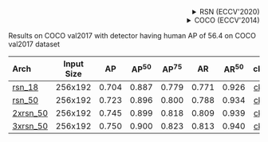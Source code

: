 <!-- [ALGORITHM] -->

<details>
<summary align="right">RSN (ECCV'2020)</summary>

```bibtex
@misc{cai2020learning,
    title={Learning Delicate Local Representations for Multi-Person Pose Estimation},
    author={Yuanhao Cai and Zhicheng Wang and Zhengxiong Luo and Binyi Yin and Angang Du and Haoqian Wang and Xinyu Zhou and Erjin Zhou and Xiangyu Zhang and Jian Sun},
    year={2020},
    eprint={2003.04030},
    archivePrefix={arXiv},
    primaryClass={cs.CV}
}
```

</details>

<!-- [DATASET] -->

<details>
<summary align="right">COCO (ECCV'2014)</summary>

```bibtex
@inproceedings{lin2014microsoft,
  title={Microsoft coco: Common objects in context},
  author={Lin, Tsung-Yi and Maire, Michael and Belongie, Serge and Hays, James and Perona, Pietro and Ramanan, Deva and Doll{\'a}r, Piotr and Zitnick, C Lawrence},
  booktitle={European conference on computer vision},
  pages={740--755},
  year={2014},
  organization={Springer}
}
```

</details>

Results on COCO val2017 with detector having human AP of 56.4 on COCO val2017 dataset

| Arch  | Input Size | AP | AP<sup>50</sup> | AP<sup>75</sup> | AR | AR<sup>50</sup> | ckpt | log |
| :-------------- | :-----------: | :------: | :------: | :------: | :------: | :------: |:------: |:------: |
| [rsn_18](/configs/body/2d_kpt_sview_rgb_img/topdown_heatmap/coco/rsn18_coco_256x192.py) | 256x192 | 0.704 | 0.887 | 0.779 | 0.771 | 0.926 | [ckpt](https://download.openmmlab.com/mmpose/top_down/rsn/rsn18_coco_256x192-72f4b4a7_20201127.pth) | [log](https://download.openmmlab.com/mmpose/top_down/rsn/rsn18_coco_256x192_20201127.log.json) |
| [rsn_50](/configs/body/2d_kpt_sview_rgb_img/topdown_heatmap/coco/rsn50_coco_256x192.py) | 256x192 | 0.723 | 0.896 | 0.800 | 0.788 | 0.934 | [ckpt](https://download.openmmlab.com/mmpose/top_down/rsn/rsn50_coco_256x192-72ffe709_20201127.pth) | [log](https://download.openmmlab.com/mmpose/top_down/rsn/rsn50_coco_256x192_20201127.log.json) |
| [2xrsn_50](/configs/body/2d_kpt_sview_rgb_img/topdown_heatmap/coco/2xrsn50_coco_256x192.py) | 256x192 | 0.745 | 0.899 | 0.818 | 0.809 | 0.939 | [ckpt](https://download.openmmlab.com/mmpose/top_down/rsn/2xrsn50_coco_256x192-50648f0e_20201127.pth) | [log](https://download.openmmlab.com/mmpose/top_down/rsn/2xrsn50_coco_256x192_20201127.log.json) |
| [3xrsn_50](/configs/body/2d_kpt_sview_rgb_img/topdown_heatmap/coco/3xrsn50_coco_256x192.py) | 256x192 | 0.750 | 0.900 | 0.823 | 0.813 | 0.940 | [ckpt](https://download.openmmlab.com/mmpose/top_down/rsn/3xrsn50_coco_256x192-58f57a68_20201127.pth) | [log](https://download.openmmlab.com/mmpose/top_down/rsn/3xrsn50_coco_256x192_20201127.log.json) |
